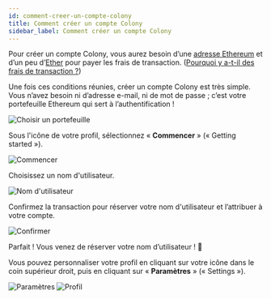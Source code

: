 ```yaml
---
id: comment-creer-un-compte-colony
title: Comment créer un compte Colony
sidebar_label: Comment créer un compte Colony
---
```


Pour créer un compte Colony, vous aurez besoin d’une [adresse Ethereum](docs/comment-obtenir-un-portefeuille-ethereum) et d’un peu d’[Ether]() pour payer les frais de transaction. ([Pourquoi y a-t-il des frais de transaction ?]())

Une fois ces conditions réunies, créer un compte Colony est très simple. Vous n’avez besoin ni d’adresse e-mail, ni de mot de passe ; c’est votre portefeuille Ethereum qui sert à l’authentification !

![Choisir un portefeuille](assets/how-to-create-a-colony-account/1.png)

Sous l'icône de votre profil, sélectionnez « **Commencer** » (« Getting started »).

![Commencer](assets/how-to-create-a-colony-account/2.png)

Choisissez un nom d'utilisateur.

![Nom d'utilisateur](assets/how-to-create-a-colony-account/3.png)

Confirmez la transaction pour réserver votre nom d'utilisateur et l’attribuer à votre compte.

![Confirmer](assets/how-to-create-a-colony-account/4.png)

Parfait ! Vous venez de réserver votre nom d’utilisateur !  🎉

Vous pouvez personnaliser votre profil en cliquant sur votre icône dans le coin supérieur droit, puis en cliquant sur « **Paramètres** » (« Settings »).

![Paramètres](assets/how-to-create-a-colony-account/5.png) ![Profil](assets/how-to-create-a-colony-account/6.png)
